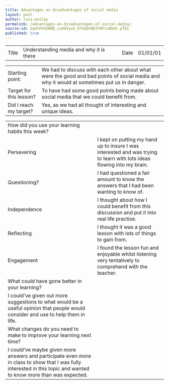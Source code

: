 ```yaml
---
title: Advantages an disadvantages of social media
layout: post
author: luca.mailey
permalink: /advantages-an-disadvantages-of-social-media/
source-id: 1q4tFU42WOB_cuUGVyu5_R7oGQrWE3YRFtuQbmC-pTEI
published: true
---
```

<table>
  <tr>
    <td>Title</td>
    <td>Understanding media and why it is there</td>
    <td>Date</td>
    <td>01/01/01</td>
  </tr>
</table>


<table>
  <tr>
    <td>Starting point:</td>
    <td>We had to discuss with each other about what were the good and bad points of social media and why it would at sometimes put us in danger. </td>
  </tr>
  <tr>
    <td>Target for this lesson?</td>
    <td>To have had some good points being made about social media that we could benefit from.</td>
  </tr>
  <tr>
    <td>Did I reach my target? </td>
    <td>Yes, as we had all thought of interesting and unique ideas.</td>
  </tr>
</table>


<table>
  <tr>
    <td>How did you use your learning habits this week?</td>
    <td></td>
  </tr>
  <tr>
    <td>Persevering</td>
    <td>I kept on putting my hand up to insure I was interested and was trying to learn with lots ideas flowing into my brain.</td>
  </tr>
  <tr>
    <td>Questioning?</td>
    <td> I had questioned a fair amount to know the answers that I had been wanting to know of.</td>
  </tr>
  <tr>
    <td>Independence</td>
    <td>I thought about how I could benefit from this discussion  and put it into real life practise.</td>
  </tr>
  <tr>
    <td>Reflecting</td>
    <td>I thought it was a good lesson with lots of things to gain from.</td>
  </tr>
  <tr>
    <td>Engagement</td>
    <td>I found the lesson fun and enjoyable whilst listening very tentatively to comprehend with the teacher.</td>
  </tr>
  <tr>
    <td>What could have gone better in your learning?</td>
    <td></td>
  </tr>
  <tr>
    <td>I could've given out more suggestions to what would be a useful opinion that people would consider and use to help them in life.</td>
    <td></td>
  </tr>
  <tr>
    <td>What changes do you need to make to improve your learning next time?</td>
    <td></td>
  </tr>
  <tr>
    <td>I could’ve maybe given more answers and participate even more in class to show that I was fully interested in this topic and wanted to know more than was expected.</td>
    <td></td>
  </tr>
</table>


